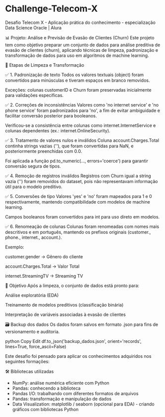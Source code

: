 # Challenge-Telecom-X
Desafio Telecom X - Aplicação prática do conhecimento - especialização Data Science Oracle | Alura

📊 Projeto: Análise e Previsão de Evasão de Clientes (Churn)
Este projeto tem como objetivo preparar um conjunto de dados para análise preditiva de evasão de clientes (churn), aplicando técnicas de limpeza, padronização e transformação de dados para uso em algoritmos de machine learning.

🧹 Etapas de Limpeza e Transformação

✅ 1. Padronização de texto
Todos os valores textuais (object) foram convertidos para minúsculas e tiveram espaços em branco removidos.

Exceções: colunas customerID e Churn foram preservadas inicialmente para validações específicas.

✅ 2. Correções de inconsistências
Valores como 'no internet service' e 'no phone service' foram padronizados para 'no', a fim de evitar ambiguidade e facilitar conversão posterior para booleanos.

Verificou-se a consistência entre colunas como internet.InternetService e colunas dependentes (ex.: internet.OnlineSecurity).

✅ 3. Tratamento de valores nulos e inválidos
Coluna account.Charges.Total continha strings vazias (''), que foram convertidas para NaN, e posteriormente preenchidas com 0.0.

Foi aplicada a função pd.to_numeric(..., errors='coerce') para garantir conversão segura de tipos.

✅ 4. Remoção de registros inválidos
Registros com Churn igual a string vazia ('') foram removidos do dataset, pois não representavam informação útil para o modelo preditivo.

✅ 5. Conversões de tipo
Valores 'yes' e 'no' foram mapeados para 1 e 0 respectivamente, mantendo compatibilidade com modelos de machine learning.

Campos booleanos foram convertidos para int para uso direto em modelos.

✅ 6. Renomeação de colunas
Colunas foram renomeadas com nomes mais descritivos e em português, mantendo os prefixos originais (customer., phone., internet., account.).

Exemplo:

customer.gender → Gênero do cliente

account.Charges.Total → Valor Total

internet.StreamingTV → Streaming TV

🧠 Objetivo
Após a limpeza, o conjunto de dados está pronto para:

Análise exploratória (EDA)

Treinamento de modelos preditivos (classificação binária)

Interpretação de variáveis associadas à evasão de clientes

🗃️ Backup dos dados
Os dados foram salvos em formato .json para fins de versionamento e auditoria.

python
Copy
Edit
df.to_json('backup_dados.json', orient='records', lines=True, force_ascii=False)



Este desafio foi pensado para aplicar os conhecimentos adquiridos nos seguintes formações:

🛠️ Bibliotecas utilizadas
* NumPy: análise numérica eficiente com Python
* Pandas: conhecendo a biblioteca
* Pandas I/O: trabalhando com diferentes formatos de arquivos
* Pandas: transformação e manipulação de dados
* Data Visualization: matplotlib / seaborn (opcional para EDA) - criando gráficos com bibliotecas Python
